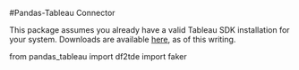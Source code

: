 #Pandas-Tableau Connector

This package assumes you already have a valid Tableau SDK installation
for your system. Downloads are available
[here](http://onlinehelp.tableau.com/current/api/sdk/en-us/help.htm#SDK/tableau_sdk_installing.htm%3FTocPath%3D_____3),
as of this writing.

from pandas_tableau import df2tde
import faker